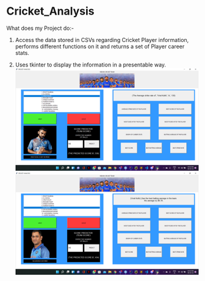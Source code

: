 # Cricket_Analysis
What does my Project do:-

1) Access the data stored in CSVs regarding Cricket Player information, performs different functions on it and returns a set of Player career stats.

2) Uses tkinter to display the information in a presentable way.
![alt text](https://github.com/jayzobalia/Cricket_Analysis/blob/main/Images/Screenshot%20(155).png)
![alt text](https://github.com/jayzobalia/Cricket_Analysis/blob/main/Images/Screenshot%20(156).png)
